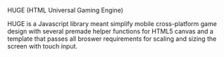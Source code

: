 HUGE (HTML Universal Gaming Engine)


HUGE is a Javascript library meant simplify mobile cross-platform game design with several premade helper functions for HTML5 canvas and a template that passes all broswer requirements for scaling and sizing the screen with touch input.